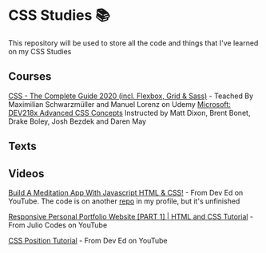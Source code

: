 # CSS Studies 📚

This repository will be used to store all the code and things that I've learned on my CSS Studies

## Courses

[CSS - The Complete Guide 2020 (incl. Flexbox, Grid & Sass)](https://www.udemy.com/course/css-the-complete-guide-incl-flexbox-grid-sass/) - Teached By Maximilian Schwarzmüller and Manuel Lorenz on Udemy
[Microsoft: DEV218x Advanced CSS Concepts](https://courses.edx.org/courses/course-v1:Microsoft+DEV218x+1T2019a/course/) Instructed by Matt Dixon, Brent Bonet, Drake Boley, Josh Bezdek and Daren May

## Texts


## Videos

[Build A Meditation App With Javascript HTML & CSS!](https://www.youtube.com/watch?v=oMBXdZzYqEk&t=1419s) - From Dev Ed on YouTube. The code is on another [repo](https://github.com/guias12/relax-app) in my profile, but it's unfinished

[Responsive Personal Portfolio Website [PART 1] | HTML and CSS Tutorial](https://www.youtube.com/watch?v=T7PnWnTgusc) - From Julio Codes on YouTube

[CSS Position Tutorial](https://www.youtube.com/watch?v=gD3G67oPg-w) - From Dev Ed on YouTube